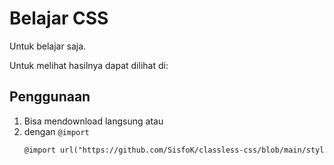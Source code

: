 # Belajar CSS

Untuk belajar saja.

Untuk melihat hasilnya dapat dilihat di: 

## Penggunaan

1. Bisa mendownload langsung atau
2. dengan `@import`
   ```html
   @import url("https://github.com/SisfoK/classless-css/blob/main/style.css");
   ```
